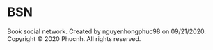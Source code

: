 # BSN
Book social network. Created by nguyenhongphuc98 on 09/21/2020. Copyright © 2020 Phucnh. All rights reserved.
